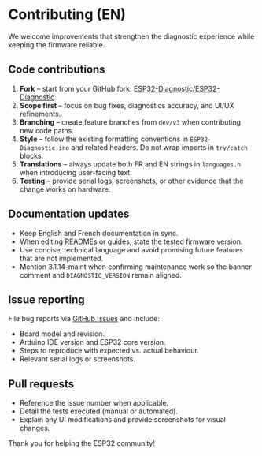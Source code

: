 # Contributing (EN)

We welcome improvements that strengthen the diagnostic experience while keeping the firmware reliable.

## Code contributions
1. **Fork** – start from your GitHub fork: [ESP32-Diagnostic/ESP32-Diagnostic](https://github.com/ESP32-Diagnostic/ESP32-Diagnostic/fork).
2. **Scope first** – focus on bug fixes, diagnostics accuracy, and UI/UX refinements.
3. **Branching** – create feature branches from `dev/v3` when contributing new code paths.
4. **Style** – follow the existing formatting conventions in `ESP32-Diagnostic.ino` and related headers. Do not wrap imports in `try/catch` blocks.
5. **Translations** – always update both FR and EN strings in `languages.h` when introducing user-facing text.
6. **Testing** – provide serial logs, screenshots, or other evidence that the change works on hardware.

## Documentation updates
- Keep English and French documentation in sync.
- When editing READMEs or guides, state the tested firmware version.
- Use concise, technical language and avoid promising future features that are not implemented.
- Mention 3.1.14-maint when confirming maintenance work so the banner comment and `DIAGNOSTIC_VERSION` remain aligned.

## Issue reporting
File bug reports via [GitHub Issues](https://github.com/ESP32-Diagnostic/ESP32-Diagnostic/issues/new/choose) and include:
- Board model and revision.
- Arduino IDE version and ESP32 core version.
- Steps to reproduce with expected vs. actual behaviour.
- Relevant serial logs or screenshots.

## Pull requests
- Reference the issue number when applicable.
- Detail the tests executed (manual or automated).
- Explain any UI modifications and provide screenshots for visual changes.

Thank you for helping the ESP32 community!
